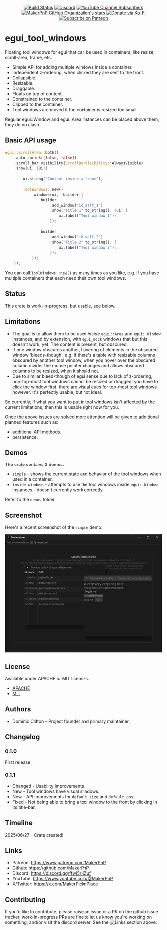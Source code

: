 <div align="center">

[![Build Status](https://github.com/makerpnp/egui_tool_windows/workflows/Rust/badge.svg)](https://github.com/makerpnp/egui_tool_windows/actions/workflows/rust.yml)
[![Discord](https://img.shields.io/discord/1255867192503832688?label=MakerPnP%20discord&color=%2332c955)](https://discord.gg/ffwj5rKZuf)
[![YouTube Channel Subscribers](https://img.shields.io/youtube/channel/subscribers/UClzmlBRrChCJCXkY2h9GhBQ?style=flat&color=%2332c955)](https://www.youtube.com/channel/UClzmlBRrChCJCXkY2h9GhBQ?sub_confirmation=1)
[![MakerPnP GitHub Organization's stars](https://img.shields.io/github/stars/makerpnp?style=flat&color=%2332c955)](https://github.com/MakerPnP)
[![Donate via Ko-Fi](https://img.shields.io/badge/Ko--Fi-Donate-green?style=flat&color=%2332c955&logo=ko-fi)](https://ko-fi.com/dominicclifton)
[![Subscribe on Patreon](https://img.shields.io/badge/Patreon-Subscribe-green?style=flat&color=%2332c955&logo=patreon)](https://www.patreon.com/MakerPnP)

</div>

# egui_tool_windows

Floating tool windows for egui that can be used in containers, like resize, scroll-area, frame, etc.

* Simple API for adding multiple windows inside a container.
* Independent z-ordering, when clicked they are sent to the front.
* Collapsible.
* Resizable.
* Draggable.
* Floats on top of content.
* Constrained to the container.
* Clipped to the container.
* Tool windows are moved if the container is resized too small.

Regular egui::Window and egui::Area instances can be placed above them, they do no clash.

## Basic API usage

```rust
egui::ScrollArea::both()
    .auto_shrink([false, false])
    .scroll_bar_visibility(ScrollBarVisibility::AlwaysVisible)
    .show(ui, |ui|{

        ui.strong("Content inside a frame");
        
        ToolWindows::new()
            .windows(ui, |builder|{
                builder
                    .add_window("id_salt_1")
                    .show("Title 1".to_string(), |ui| {
                        ui.label("Tool window 1");
                    });

                builder
                    .add_window("id_salt_2")
                    .show("Title 2".to_string(), {
                        ui.label("Tool window 2");
                    });
            });
    });
```

You can call `ToolWindows::new()` as many times as you like, e.g. if you have multiple containers that each need their
own tool windows. 

## Status

This crate is work-in-progress, but usable, see below.

## Limitations

* The goal is to allow them to be used *inside* `egui::Area` and `egui::Window` instances, and by extension, with `egui_dock`
  windows that but this doesn't work, yet.  The content is present, but obscured.
* If one window obscures another, hovering of elements in the obscured window 'bleeds-though'.  e.g. if there's a table 
  with resizable columns obscured by another tool window, when you hover over the obscured column divider the mouse
  pointer changes and allows obscured columns to be resized, when it should not.
* Due to similar bleed-though of egui sense due to lack of z-ordering, non-top-most tool windows cannot be resized or
  dragged; you have to click the window first.  there are visual cues for top-most tool windows however.
  It's perfectly usable, but not ideal.

So currently, if what you want to put in tool windows isn't affected by the current limitations, then this is usable
right now for you.

Once the above issues are solved more attention will be given to additional planned features such as:
* additional API methods. 
* persistence.

## Demos

The crate contains 2 demos.

* `simple` - shows the current state and behavior of the tool windows when used in a container.
* `inside_windows` - attempts to use the tool windows inside `egui::Window` instances - doesn't currently work correctly.

Refer to the `demos` folder.

## Screenshot

Here's a recent screenshot of the `simple` demo:

[<img src="assets/screenshots/screenshot_2025-06-28_024126.png" width="800" alt="egui_tool_windows">](assets/screenshots/screenshot_2025-06-28_024126.png)

## License

Available under APACHE *or* MIT licenses.

* [APACHE](LICENSE-APACHE)
* [MIT](LICENSE-MIT)

## Authors

* Dominic Clifton - Project founder and primary maintainer.

## Changelog

### 0.1.0

First release

### 0.1.1

 - Changed - Usability improvements.
 - New - Tool windows have visual shadows.
 - New - API improvements for `default_size` and `default_pos`.
 - Fixed - Not being able to bring a tool window to the front by clicking in its title-bar.  

## Timeline

2025/06/27 - Crate created!

## Links

* Patreon: https://www.patreon.com/MakerPnP
* Github: https://github.com/MakerPnP
* Discord: https://discord.gg/ffwj5rKZuf
* YouTube: https://www.youtube.com/@MakerPnP
* X/Twitter: https://x.com/MakerPicknPlace

## Contributing

If you'd like to contribute, please raise an issue or a PR on the github issue tracker, work-in-progress PRs are fine
to let us know you're working on something, and/or visit the discord server.  See the ![Links](#links) section above.
